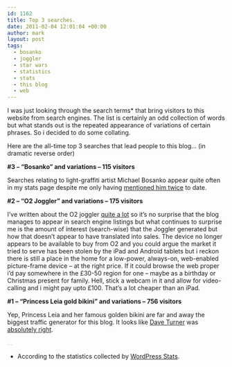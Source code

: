 ```yaml
---
id: 1162
title: Top 3 searches.
date: 2011-02-04 12:01:04 +00:00
author: mark
layout: post
tags:
  - bosanko
  - joggler
  - star wars
  - statistics
  - stats
  - this blog
  - web
---
```

I was just looking through the search terms* that bring visitors to this website from search engines. The list is certainly an odd collection of words but what stands out is the repeated appearance of variations of certain phrases. So i decided to do some collating.

Here are the all-time top 3 searches that lead people to this blog&#8230; (in dramatic reverse order)

**#3 &#8211; &#8220;Bosanko&#8221; and variations &#8211; 115 visitors**

Searches relating to light-graffiti artist Michael Bosanko appear quite often in my stats page despite me only having [mentioned him twice](http://www.sallonoroff.co.uk/blog/tag/bosanko/) to date.

**#2 &#8211; &#8220;O2 Joggler&#8221; and variations &#8211; 175 visitors**

I&#8217;ve written about the O2 joggler [quite a lot](http://www.sallonoroff.co.uk/blog/tag/joggler/) so it&#8217;s no surprise that the blog manages to appear in search engine listings but what continues to surprise me is the amount of interest (search-wise) that the Joggler generated but how that doesn&#8217;t appear to have translated into sales. The device no longer appears to be available to buy from O2 and you could argue the market it tried to serve has been stolen by the iPad and Android tablets but i reckon there is still a place in the home for a low-power, always-on, web-enabled picture-frame device &#8211; at the right price. If it could browse the web proper i&#8217;d pay somewhere in the £30-50 region for one &#8211; maybe as a birthday or Christmas present for family. Hell, stick a webcam in it and allow for video-calling and i might pay upto £100. That&#8217;s a lot cheaper than an iPad.

**#1 &#8211; &#8220;Princess Leia gold bikini&#8221; and variations &#8211; 756 visitors**

Yep, Princess Leia and her famous golden bikini are far and away the biggest traffic generator for this blog. It looks like [Dave Turner](http://armyofdave.com/) was [absolutely right](http://www.sallonoroff.co.uk/blog/2009/09/this-is-a-call/).

<span style="color: #c0c0c0;">&#8230;</span>

* According to the statistics collected by [WordPress Stats](http://wordpress.org/extend/plugins/stats/).